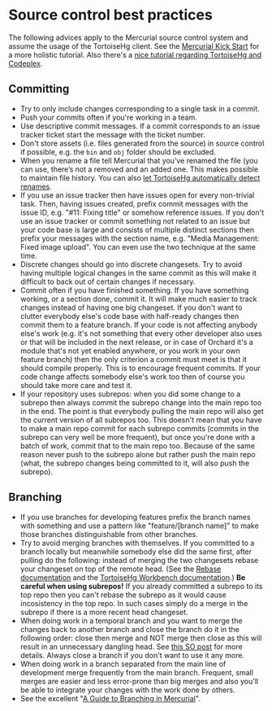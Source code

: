 # Source control best practices

The following advices apply to the Mercurial source control system and assume the usage of the TortoiseHg client. See the [Mercurial Kick Start](http://mercurial.aragost.com/kick-start/en/) for a more holistic tutorial. Also there's a [nice tutorial regarding TortoiseHg and Codeplex](http://blogs.msdn.com/b/codeplex/archive/2010/01/22/using-mercurial-on-codeplex.aspx).

## Committing

- Try to only include changes corresponding to a single task in a commit.
- Push your commits often if you're working in a team.
- Use descriptive commit messages. If a commit corresponds to an issue tracker ticket start the message with the ticket number.
- Don't store assets (i.e. files generated from the source) in source control if possible, e.g. the `bin` and `obj` folder should be excluded.
- When you rename a file tell Mercurial that you’ve renamed the file (you can use, there’s not a removed and an added one. This makes possible to maintain file history. You can also [let TortoiseHg automatically detect renames](https://tortoisehg.readthedocs.io/en/latest/guess.html).
- If you use an issue tracker then have issues open for every non-trivial task. Then, having issues created, prefix commit messages with the issue ID, e.g. "#11: Fixing title" or somehow reference issues. If you don't use an issue tracker or commit something not related to an issue but your code base is large and consists of multiple distinct sections then prefix your messages with the section name, e.g. "Media Management: Fixed image upload". You can even use the two technique at the same time.
- Discrete changes should go into discrete changesets. Try to avoid having multiple logical changes in the same commit as this will make it difficult to back out of certain changes if necessary.
- Commit often if you have finished something. If you have something working, or a section done, commit it. It will make much easier to track changes instead of having one big changeset. If you don't want to clutter everybody else's code base with half-ready changes then commit them to a feature branch. If your code is not affecting anybody else's work (e.g. it's not something that every other developer also uses or that will be included in the next release, or in case of Orchard it's a module that's not yet enabled anywhere, or you work in your own feature branch) then the only criterion a commit must meet is that it should compile properly. This is to encourage frequent commits. If your code change affects somebody else's work too then of course you should take more care and test it.
- If your repository uses subrepos: when you did some change to a subrepo then always commit the subrepo change into the main repo too in the end. The point is that everybody pulling the main repo will also get the current version of all subrepos too. This doesn't mean that you have to make a main repo commit for each subrepo commits (commits in the subrepo can very well be more frequent), but once you're done with a batch of work, commit that to the main repo too. Because of the same reason never push to the subrepo alone but rather push the main repo (what, the subrepo changes being committed to it, will also push the subrepo).

## Branching

- If you use branches for developing features prefix the branch names with something and use a pattern like "feature/[branch name]" to make those branches distinguishable from other branches.
- Try to avoid merging branches with themselves. If you committed to a branch locally but meanwhile somebody else did the same first, after pulling do the following: instead of merging the two changesets rebase your changeset on top of the remote head. (See the [Rebase documentation](http://mercurial.selenic.com/wiki/RebaseExtension) and the [TortoiseHg Workbench documentation](https://tortoisehg.readthedocs.io/en/latest/workbench.html).) **Be careful when using subrepos!** If you already committed a subrepo to its top repo then you can't rebase the subrepo as it would cause incosistency in the top repo. In such cases simply do a merge in the subrepo if there is a more recent head changeset.
- When doing work in a temporal branch and you want to merge the changes back to another branch and close the branch do it in the following order: close then merge and NOT merge then close as this will result in an unnecessary dangling head. See [this SO post](http://stackoverflow.com/a/9173483/220230) for more details. Always close a branch if you don't want to use it any more.
- When doing work in a branch separated from the main line of development merge frequently from the main branch. Frequent, small merges are easier and less error-prone than big merges and also you'll be able to integrate your changes with the work done by others.
- See the excellent "[A Guide to Branching in Mercurial](http://stevelosh.com/blog/2009/08/a-guide-to-branching-in-mercurial/)".
